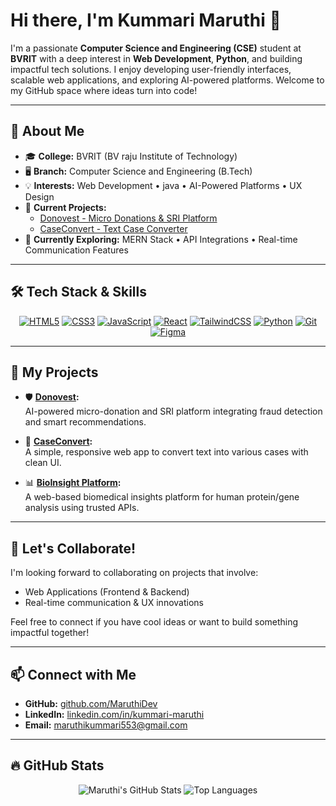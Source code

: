 # Hi there, I'm Kummari Maruthi 👋

I'm a passionate **Computer Science and Engineering (CSE)** student at **BVRIT** with a deep interest in **Web Development**, **Python**, and building impactful tech solutions. I enjoy developing user-friendly interfaces, scalable web applications, and exploring AI-powered platforms. Welcome to my GitHub space where ideas turn into code!

---

## 💼 About Me

- 🎓 **College:** BVRIT (BV raju Institute of Technology)
- 🖥️ **Branch:** Computer Science and Engineering (B.Tech)
- 💡 **Interests:** Web Development • java • AI-Powered Platforms • UX Design
- 🚀 **Current Projects:** 
  - [Donovest - Micro Donations & SRI Platform](https://github.com/MaruthiDev/Donovest)
  - [CaseConvert - Text Case Converter](https://github.com/MaruthiDev/CaseConvert)
- 🌱 **Currently Exploring:** MERN Stack • API Integrations • Real-time Communication Features

---

## 🛠️ Tech Stack & Skills

<div align="center">

[![HTML5](https://img.shields.io/badge/HTML5-E34F26?style=for-the-badge&logo=html5&logoColor=white)](https://developer.mozilla.org/en-US/docs/Web/HTML)
[![CSS3](https://img.shields.io/badge/CSS3-1572B6?style=for-the-badge&logo=css3&logoColor=white)](https://developer.mozilla.org/en-US/docs/Web/CSS)
[![JavaScript](https://img.shields.io/badge/JavaScript-F7DF1E?style=for-the-badge&logo=javascript&logoColor=black)](https://developer.mozilla.org/en-US/docs/Web/JavaScript)
[![React](https://img.shields.io/badge/React-20232A?style=for-the-badge&logo=react&logoColor=61DAFB)](https://reactjs.org)
[![TailwindCSS](https://img.shields.io/badge/TailwindCSS-38B2AC?style=for-the-badge&logo=tailwind-css&logoColor=white)](https://tailwindcss.com)
[![Python](https://img.shields.io/badge/Python-14354C?style=for-the-badge&logo=python&logoColor=white)](https://www.python.org)
[![Git](https://img.shields.io/badge/Git-F05032?style=for-the-badge&logo=git&logoColor=white)](https://git-scm.com)
[![Figma](https://img.shields.io/badge/Figma-F24E1E?style=for-the-badge&logo=figma&logoColor=white)](https://figma.com)

</div>

---

## 🚀 My Projects

- 🛡️ **[Donovest](https://github.com/maruthishalivahana/Donovest):**  
  AI-powered micro-donation and SRI platform integrating fraud detection and smart recommendations.
  
- 📝 **[CaseConvert](https://github.com/maruthishalivahana/CaseConvert):**  
  A simple, responsive web app to convert text into various cases with clean UI.
  
- 📊 **[BioInsight Platform](https://github.com/maruthishalivahana/BioInsight):**  
  A web-based biomedical insights platform for human protein/gene analysis using trusted APIs.

---

## 🤝 Let's Collaborate!

I'm looking forward to collaborating on projects that involve:
- Web Applications (Frontend & Backend)
- Real-time communication & UX innovations

Feel free to connect if you have cool ideas or want to build something impactful together!

---

## 📫 Connect with Me

- **GitHub:** [github.com/MaruthiDev](https://github.com/maruthishalivahana)
- **LinkedIn:** [linkedin.com/in/kummari-maruthi](https://www.linkedin.com/in/kummari-maruthi/)
- **Email:** maruthikummari553@gmail.com

---

## 🔥 GitHub Stats

<p align="center">
  <img src="https://github-readme-stats.vercel.app/api?username=maruthishalivahana&show_icons=true&theme=radical" alt="Maruthi's GitHub Stats" />
  <img src="https://github-readme-stats.vercel.app/api/top-langs/?username=maruthishalivahana&layout=compact&theme=radical" alt="Top Languages" />
</p>
